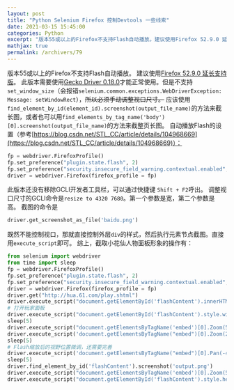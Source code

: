 ```yaml
---
layout: post
title: "Python Selenium Firefox 控制Devtools 一些线索"
date: 2021-03-15 15:45:00
categories: Python
excerpt: "版本55或以上的Firefox不支持Flash自动播放。建议使用Firefox 52.9.0 延长支持版。此版本需要使用Gecko Driver 0.18.0才能正常使用。但是不支持 set_window_size（会报错selenium.common.exceptions.WebDriverException: Message: setWindowRect），所以必须手动调整视口尺寸。"
mathjax: true
permalink: /archivers/79
---
```



版本55或以上的Firefox不支持Flash自动播放。
建议使用[Firefox 52.9.0 延长支持版](http://ftp.mozilla.org/pub/firefox/releases/52.9.0esr/win64/zh-CN/)。
此版本需要使用[Gecko Driver 0.18.0](https://npm.taobao.org/mirrors/geckodriver/v0.18.0/)才能正常使用。但是不支持 ```set_window_size```（会报错```selenium.common.exceptions.WebDriverException: Message: setWindowRect```），~~所以必须手动调整视口尺寸。~~ 应该使用```find_element_by_id(element_id).screenshot(output_file_name)```的方法来截长图，或者也可以用```find_elements_by_tag_name('body')[0].screenshot(output_file_name)```的方法来截整页长图。
自动播放Flash的设置（参考[https://blog.csdn.net/STL_CC/article/details/104968669](https://blog.csdn.net/STL_CC/article/details/104968669)）：
```python
fp = webdriver.FirefoxProfile()
fp.set_preference("plugin.state.flash", 2)
fp.set_preference("security.insecure_field_warning.contextual.enabled", False)
driver = webdriver.Firefox(firefox_profile = fp)
```
此版本还没有移除GCLI开发者工具栏，可以通过快捷键 ```Shift + F2```呼出。
调整视口尺寸的GCLI命令是```resize to 4320 7680```。第一个参数是宽，第二个参数是高。
截图的命令是
```python
driver.get_screenshot_as_file('baidu.png')
```
既然不能控制视口，那就直接控制外层```div```的样式，然后执行元素节点截图。直接用```execute_script```即可。
综上，截取小花仙人物面板形象的操作有：
```python
from selenium import webdriver
from time import sleep
fp = webdriver.FirefoxProfile()
fp.set_preference("plugin.state.flash", 2)
fp.set_preference("security.insecure_field_warning.contextual.enabled", False)
driver = webdriver.Firefox(firefox_profile = fp)
driver.get("http://hua.61.com/play.shtml")
driver.execute_script("document.getElementById('flashContent').innerHTML=\"<embed src='http://hua.61.com/Client.swf' width='100%' height='100%'></embed>\"")
# 打开玩家面板
driver.execute_script("document.getElementById('flashContent').style.width='4320px';document.getElementById('flashContent').style.height='7680px';")
sleep(5)
driver.execute_script("document.getElementsByTagName('embed')[0].Zoom(500)")
driver.execute_script('document.getElementsByTagName("embed")[0].Zoom(20)')
sleep(5)
# Flash缩放后的视野位置微调，还需要完善
driver.execute_script('document.getElementsByTagName("embed")[0].Pan(-4500,-2000,0)') 
sleep(5)
driver.find_element_by_id('flashContent').screenshot('output.png')
driver.execute_script("document.getElementsByTagName('embed')[0].Zoom(500)")
driver.execute_script("document.getElementById('flashContent').style.height='100%';document.getElementById('flashContent').style.width='100%';")

```